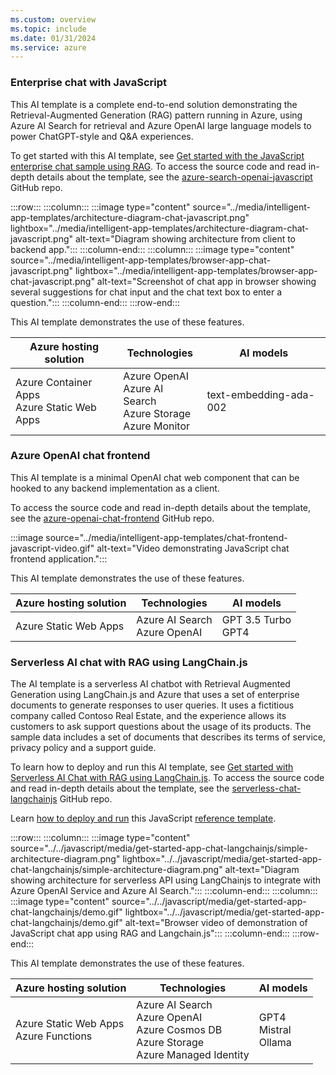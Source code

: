 ```yaml
---
ms.custom: overview
ms.topic: include
ms.date: 01/31/2024
ms.service: azure
---
```


### Enterprise chat with JavaScript

This AI template is a complete end-to-end solution demonstrating the Retrieval-Augmented Generation (RAG) pattern running in Azure, using Azure AI Search for retrieval and Azure OpenAI large language models to power ChatGPT-style and Q&A experiences.

To get started with this AI template, see [Get started with the JavaScript enterprise chat sample using RAG](../javascript/get-started-app-chat-template.md?toc=/azure/developer/ai/toc.json&bc=/azure/developer/ai/breadcrumb/toc.json). To access the source code and read in-depth details about the template, see the [azure-search-openai-javascript](https://github.com/azure-samples/azure-search-openai-javascript) GitHub repo.

:::row:::
   :::column:::
      :::image type="content" source="../media/intelligent-app-templates/architecture-diagram-chat-javascript.png" lightbox="../media/intelligent-app-templates/architecture-diagram-chat-javascript.png" alt-text="Diagram showing architecture from client to backend app.":::
   :::column-end:::
   :::column:::
      :::image type="content" source="../media/intelligent-app-templates/browser-app-chat-javascript.png" lightbox="../media/intelligent-app-templates/browser-app-chat-javascript.png" alt-text="Screenshot of chat app in browser showing several suggestions for chat input and the chat text box to enter a question.":::
   :::column-end:::
:::row-end:::

This AI template demonstrates the use of these features.

| Azure hosting solution | Technologies | AI models |
|--|--|--|
|Azure Container Apps<br>Azure Static Web Apps|Azure OpenAI<br>Azure AI Search<br>Azure Storage<br>Azure Monitor|text-embedding-ada-002|


### Azure OpenAI chat frontend

This AI template is a minimal OpenAI chat web component that can be hooked to any backend implementation as a client.

To access the source code and read in-depth details about the template, see the [azure-openai-chat-frontend](https://github.com/Azure-Samples/azure-openai-chat-frontend) GitHub repo.

:::image source="../media/intelligent-app-templates/chat-frontend-javascript-video.gif" alt-text="Video demonstrating JavaScript chat frontend application.":::

This AI template demonstrates the use of these features.

| Azure hosting solution | Technologies | AI models |
|--|--|--|
|Azure Static Web Apps|Azure AI Search<br>Azure OpenAI|GPT 3.5 Turbo<br>GPT4|


### Serverless AI chat with RAG using LangChain.js

The AI template is a serverless AI chatbot with Retrieval Augmented Generation using LangChain.js and Azure that uses a set of enterprise documents to generate responses to user queries. It uses a fictitious company called Contoso Real Estate, and the experience allows its customers to ask support questions about the usage of its products. The sample data includes a set of documents that describes its terms of service, privacy policy and a support guide.

To learn how to deploy and run this AI template, see [Get started with Serverless AI Chat with RAG using LangChain.js](../../javascript/get-started-app-chat-template-langchainjs.md?toc=/azure/developer/ai/toc.json&bc=/azure/developer/ai/breadcrumb/toc.json). To access the source code and read in-depth details about the template, see the [serverless-chat-langchainjs](https://github.com/Azure-Samples/serverless-chat-langchainjs) GitHub repo.

Learn [how to deploy and run](../../javascript/get-started-app-chat-template-langchainjs.md)
this JavaScript [reference template](). 

:::row:::
   :::column:::
      :::image type="content" source="../../javascript/media/get-started-app-chat-langchainjs/simple-architecture-diagram.png" lightbox="../../javascript/media/get-started-app-chat-langchainjs/simple-architecture-diagram.png" alt-text="Diagram showing architecture for serverless API using LangChainjs to integrate with Azure OpenAI Service and Azure AI Search.":::
   :::column-end:::
   :::column:::
      :::image type="content" source="../../javascript/media/get-started-app-chat-langchainjs/demo.gif" lightbox="../../javascript/media/get-started-app-chat-langchainjs/demo.gif" alt-text="Browser video of demonstration of JavaScript chat app using RAG and Langchain.js":::
   :::column-end:::
:::row-end:::

This AI template demonstrates the use of these features.

| Azure hosting solution | Technologies | AI models |
|--|--|--|
|Azure Static Web Apps<br>Azure Functions|Azure AI Search<br>Azure OpenAI<br>Azure Cosmos DB<br>Azure Storage<br>Azure Managed Identity|GPT4<br>Mistral<br>Ollama|

<!--

### Assistant API with Function Calling

Learn [how to deploy and run](../../javascript/get-started-app-chat-assistants-function-calling.md) this JavaScript [reference template](https://github.com/Azure-Samples/azure-openai-assistant-javascript). This application is a serverless Azure OpenAI Assistant Quick Start which implements an assistants app using JavaScript, Azure OpenAI Service assistants with function calling, and Azure Functions to get the latest stock price.

https://review.learn.microsoft.com/en-us/azure/developer/javascript/media/get-started-app-chat-assistants-function-calling/azure-openai-assistant-diagram.png

:::row:::
   :::column:::
      :::image type="content" source="../../javascript/media/get-started-app-chat-assistants-function-calling/azure-openai-assistant-diagram.png" lightbox="../../javascript/media/get-started-app-chat-assistants-function-calling/azure-openai-assistant-diagram.png" alt-text="Diagram showing architecture for assistants API using LangChainjs to integrate with Azure OpenAI Service.":::
   :::column-end:::
   :::column:::
      :::image type="content" source="../../javascript/media/get-started-app-chat-langchainjs/demo.gif" lightbox="../../javascript/media/get-started-app-chat-langchainjs/demo.gif" alt-text="Browser image of demonstration of JavaScript assistants chat app.":::
   :::column-end:::
:::row-end:::

This AI template demonstrates the use of these features.

| Azure hosting solution | Technologies | AI models |
|--|--|--|
|Azure Static Web Apps<br>Azure Functions|Azure OpenAI<br>Azure Managed Identity|GPT 3.5 Turbo|

-->